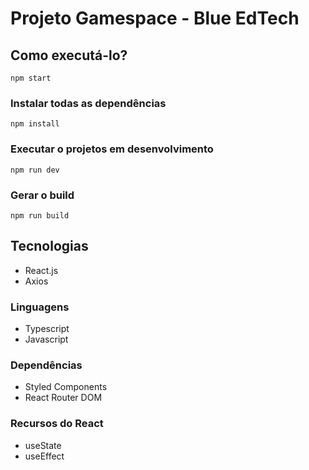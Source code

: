 # Projeto Gamespace - Blue EdTech

## Como executá-lo?

`npm start`

### Instalar todas as dependências

`npm install`

### Executar o projetos em desenvolvimento

`npm run dev`

### Gerar o build

`npm run build`

## Tecnologias

- React.js
- Axios

### Linguagens

- Typescript
- Javascript

### Dependências

- Styled Components
- React Router DOM

### Recursos do React

- useState
- useEffect